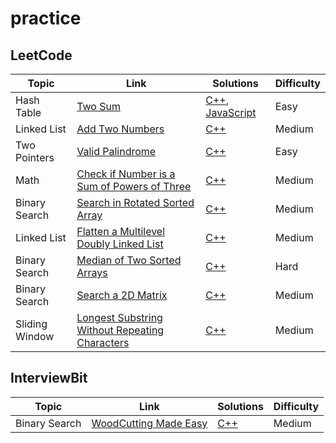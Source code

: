 # practice

## LeetCode

| Topic          | Link                                                                                                                                        | Solutions                                                                                       | Difficulty |
| -------------- | ------------------------------------------------------------------------------------------------------------------------------------------- | ----------------------------------------------------------------------------------------------- | ---------- |
| Hash Table     | [Two Sum](https://leetcode.com/problems/two-sum/description/)                                                                               | [C++](./C++/solutions_1/solutions_1.hpp), [JavaScript](./JavaScript/solutions_1/solutions_1.js) | Easy       |
| Linked List    | [Add Two Numbers](https://leetcode.com/problems/add-two-numbers/description/)                                                               | [C++](./C++/solutions_2/solutions_2.hpp)                                                        | Medium     |
| Two Pointers   | [Valid Palindrome](https://leetcode.com/problems/valid-palindrome/description/)                                                             | [C++](./C++/solutions_125/solutions_125.hpp)                                                    | Easy       |
| Math           | [Check if Number is a Sum of Powers of Three](https://leetcode.com/problems/check-if-number-is-a-sum-of-powers-of-three/description)        | [C++](./C++/solutions_1780/solutions_1780.hpp)                                                  | Medium     |
| Binary Search  | [Search in Rotated Sorted Array](https://leetcode.com/problems/search-in-rotated-sorted-array/description/)                                 | [C++](./C++/solutions_33/solutions_33.hpp)                                                      | Medium     |
| Linked List    | [Flatten a Multilevel Doubly Linked List](https://leetcode.com/problems/flatten-a-multilevel-doubly-linked-list/description/)               | [C++](./C++/solutions_430/solutions_430.hpp)                                                    | Medium     |
| Binary Search  | [Median of Two Sorted Arrays](https://leetcode.com/problems/median-of-two-sorted-arrays/description/)                                       | [C++](./C++/solutions_4/solutions_4.hpp)                                                        | Hard       |
| Binary Search  | [Search a 2D Matrix](https://leetcode.com/problems/search-a-2d-matrix/description/)                                                         | [C++](./C++/solutions_74/solutions_74.hpp)                                                      | Medium     |
| Sliding Window | [Longest Substring Without Repeating Characters](https://leetcode.com/problems/longest-substring-without-repeating-characters/description/) | [C++](./C++/solutions_3/solutions_3.hpp)                                                        | Medium     |

## InterviewBit

| Topic         | Link                                                                                  | Solutions                                                    | Difficulty |
| ------------- | ------------------------------------------------------------------------------------- | ------------------------------------------------------------ | ---------- |
| Binary Search | [WoodCutting Made Easy](https://www.interviewbit.com/problems/woodcutting-made-easy/) | [C++](./C++/solutions_woodcutting/solutions_woodcutting.hpp) | Medium     |
